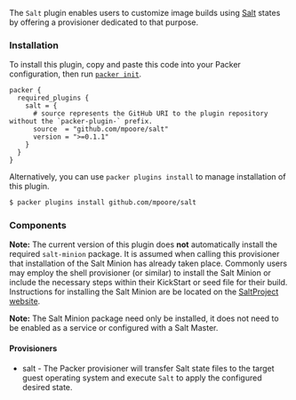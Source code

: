 The `Salt` plugin enables users to customize image builds using [Salt](https://saltproject.io) states by offering a provisioner dedicated to that purpose.

### Installation

To install this plugin, copy and paste this code into your Packer configuration, then run [`packer init`](https://www.packer.io/docs/commands/init).

```hcl
packer {
  required_plugins {
    salt = {
      # source represents the GitHub URI to the plugin repository without the `packer-plugin-` prefix.
      source  = "github.com/mpoore/salt"
      version = ">=0.1.1"
    }
  }
}
```

Alternatively, you can use `packer plugins install` to manage installation of this plugin.

```sh
$ packer plugins install github.com/mpoore/salt
```

### Components

**Note:** The current version of this plugin does **not** automatically install the required `salt-minion` package. It is assumed when calling this provisioner that installation of the Salt Minion has already taken place. Commonly users may employ the shell provisioner (or similar) to install the Salt Minion or include the necessary steps within their KickStart or seed file for their build. Instructions for installing the Salt Minion are be located on the [SaltProject website](https://docs.saltproject.io/salt/install-guide/en/latest/).

**Note:** The Salt Minion package need only be installed, it does not need to be enabled as a service or configured with a Salt Master.

#### Provisioners

- salt - The Packer provisioner will transfer Salt state files to the target guest operating system and execute `Salt` to apply the configured desired state.